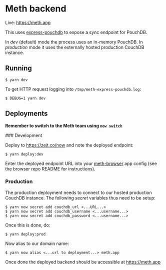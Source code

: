 # Meth backend

Live: https://meth.app

This uses [express-pouchdb](https://github.com/pouchdb/pouchdb-server#express-pouchdb) to expose a sync endpoint for PouchDB.

In _dev_ (default) mode the process uses an in-memory PouchDB. In _production_
mode it uses the externally hosted production CouchDB instance.

## Running

```shell
$ yarn dev
```

To get HTTP request logging into `/tmp/meth-express-pouchdb.log`:

```shell
$ DEBUG=1 yarn dev
```

## Deployments

**Remember to switch to the Meth team using `now switch`**

### Development

Deploy to https://zeit.co/now and note the deployed endpoint:

```shell
$ yarn deploy:dev
```

Enter the deployed endpoint URL into your [meth-browser](https://github.com/meth-browser/meth) app config (see the browser repo README for instructions).

### Production

The production deployment needs to connect to our hosted production CouchDB
instance. The following _secret_ variables thus need to be setup:

```shell
$ yarn now secret add couchdb_url <...URL...>
$ yarn now secret add couchdb_username <...username...>
$ yarn now secret add couchdb_password <...username...>
```

Once this is done, do:

```shell
$ yarn deploy:prod
```

Now alias to our domain name:

```shell
$ yarn now alias <...url to deployment...> meth.app
```

Once done the deployed backend should be accessible at https://meth.app
